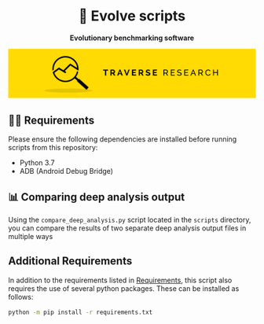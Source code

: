 <div align="center">

# 📜 Evolve scripts

**Evolutionary benchmarking software**

[![Banner](./docs/images/banner.png)](https://traverseresearch.nl)

</div>

## 👷‍♀️ Requirements

Please ensure the following dependencies are installed before running scripts from this repository:

- Python 3.7
- ADB (Android Debug Bridge)


## 📊 Comparing deep analysis output

Using the `compare_deep_analysis.py` script located in the `scripts` directory, you can compare the results
of two separate deep analysis output files in multiple ways

## Additional Requirements
In addition to the requirements listed in [Requirements](#👷‍♀️-requirements), this script also requires
the use of several python packages. These can be installed as follows:

```sh
python -m pip install -r requirements.txt
```
